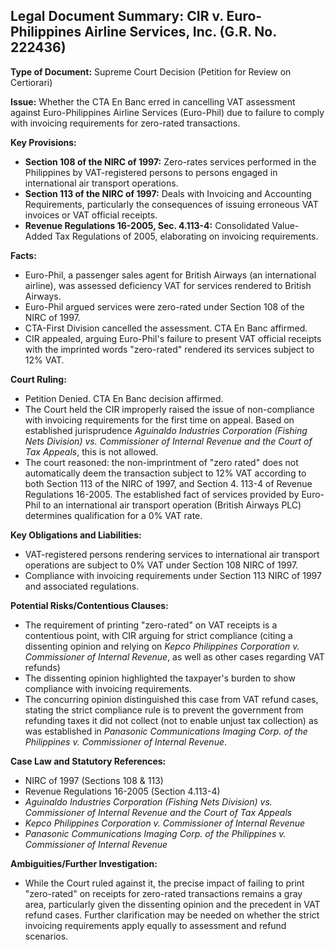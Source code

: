 ## Legal Document Summary: CIR v. Euro-Philippines Airline Services, Inc. (G.R. No. 222436)

**Type of Document:** Supreme Court Decision (Petition for Review on Certiorari)

**Issue:** Whether the CTA En Banc erred in cancelling VAT assessment against Euro-Philippines Airline Services (Euro-Phil) due to failure to comply with invoicing requirements for zero-rated transactions.

**Key Provisions:**

*   **Section 108 of the NIRC of 1997:** Zero-rates services performed in the Philippines by VAT-registered persons to persons engaged in international air transport operations.
*   **Section 113 of the NIRC of 1997:** Deals with Invoicing and Accounting Requirements, particularly the consequences of issuing erroneous VAT invoices or VAT official receipts.
*   **Revenue Regulations 16-2005, Sec. 4.113-4:** Consolidated Value-Added Tax Regulations of 2005, elaborating on invoicing requirements.

**Facts:**

*   Euro-Phil, a passenger sales agent for British Airways (an international airline), was assessed deficiency VAT for services rendered to British Airways.
*   Euro-Phil argued services were zero-rated under Section 108 of the NIRC of 1997.
*   CTA-First Division cancelled the assessment. CTA En Banc affirmed.
*   CIR appealed, arguing Euro-Phil's failure to present VAT official receipts with the imprinted words "zero-rated" rendered its services subject to 12% VAT.

**Court Ruling:**

*   Petition Denied. CTA En Banc decision affirmed.
*   The Court held the CIR improperly raised the issue of non-compliance with invoicing requirements for the first time on appeal. Based on established jurisprudence *Aguinaldo Industries Corporation (Fishing Nets Division) vs. Commissioner of Internal Revenue and the Court of Tax Appeals*, this is not allowed.
*   The court reasoned: the non-imprintment of "zero rated" does not automatically deem the transaction subject to 12% VAT according to both Section 113 of the NIRC of 1997, and Section 4. 113-4 of Revenue Regulations 16-2005. The established fact of services provided by Euro-Phil to an international air transport operation (British Airways PLC) determines qualification for a 0% VAT rate.

**Key Obligations and Liabilities:**

*   VAT-registered persons rendering services to international air transport operations are subject to 0% VAT under Section 108 NIRC of 1997.
*   Compliance with invoicing requirements under Section 113 NIRC of 1997 and associated regulations.

**Potential Risks/Contentious Clauses:**

*   The requirement of printing "zero-rated" on VAT receipts is a contentious point, with CIR arguing for strict compliance (citing a dissenting opinion and relying on *Kepco Philippines Corporation v. Commissioner of Internal Revenue*, as well as other cases regarding VAT refunds)
*   The dissenting opinion highlighted the taxpayer's burden to show compliance with invoicing requirements.
*   The concurring opinion distinguished this case from VAT refund cases, stating the strict compliance rule is to prevent the government from refunding taxes it did not collect (not to enable unjust tax collection) as was established in *Panasonic Communications Imaging Corp. of the Philippines v. Commissioner of Internal Revenue*.

**Case Law and Statutory References:**

*   NIRC of 1997 (Sections 108 & 113)
*   Revenue Regulations 16-2005 (Section 4.113-4)
*   *Aguinaldo Industries Corporation (Fishing Nets Division) vs. Commissioner of Internal Revenue and the Court of Tax Appeals*
*   *Kepco Philippines Corporation v. Commissioner of Internal Revenue*
*   *Panasonic Communications Imaging Corp. of the Philippines v. Commissioner of Internal Revenue*

**Ambiguities/Further Investigation:**

*   While the Court ruled against it, the precise impact of failing to print "zero-rated" on receipts for zero-rated transactions remains a gray area, particularly given the dissenting opinion and the precedent in VAT refund cases. Further clarification may be needed on whether the strict invoicing requirements apply equally to assessment and refund scenarios.
